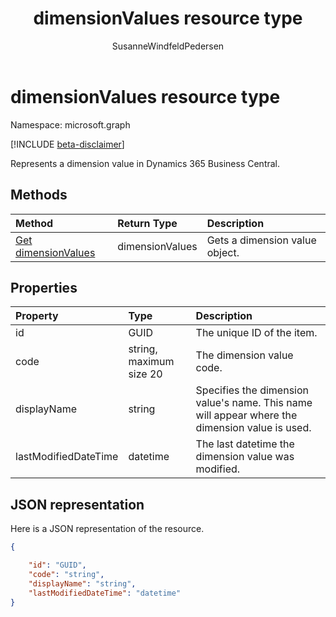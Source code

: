 ﻿---
title: dimensionValues resource type 
description: A dimension value in Dynamics 365 Business Central.
services: project-madeira
documentationcenter: ''
author: SusanneWindfeldPedersen
localization_priority: Normal
ms.prod: "dynamics-365-business-central"
doc_type: resourcePageType
---

# dimensionValues resource type

Namespace: microsoft.graph

[!INCLUDE [beta-disclaimer](../../includes/beta-disclaimer.md)]

Represents a dimension value in Dynamics 365 Business Central.

## Methods

| Method                                                       | Return Type     | Description                    |
| :----------------------------------------------------------- | :-------------- | :----------------------------- |
| [Get dimensionValues](../api/dynamics-dimensionvalue-get.md) | dimensionValues | Gets a dimension value object. |

## Properties

| Property             | Type                    | Description                                                                                    |
| :------------------- | :---------------------- | :--------------------------------------------------------------------------------------------- |
| id                   | GUID                    | The unique ID of the item.                                                                     |
| code                 | string, maximum size 20 | The dimension value code.                                                                      |
| displayName          | string                  | Specifies the dimension value's name. This name will appear where the dimension value is used. |
| lastModifiedDateTime | datetime                | The last datetime the dimension value was modified.                                            |

## JSON representation

Here is a JSON representation of the resource.

```json
{

    "id": "GUID",
    "code": "string",
    "displayName": "string",
    "lastModifiedDateTime": "datetime"
}
```

